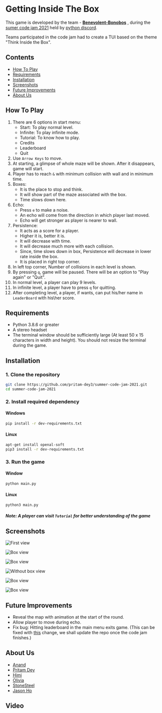 # Getting Inside The Box

This game is developed by the team -  [**Benevolent-Bonobos**](#About-Us) , during the [sumer code jam 2021](https://pythondiscord.com/events/code-jams/8/) held by [python discord](https://discord.com/invite/python).

Teams participated in the code jam had to create a TUI based on the theme "Think Inside the Box".

## Contents

- [How To Play](#How-To-Play)
- [Requirements](#Requirements)
- [Installation](#Installation)
- [Screenshots](#Screenshots)
- [Future Improvements](#Future-Improvements)
- [About Us](#About-Us)

<!--- This can go now that How To Play covers everything
### Normal mode

- with 9 levels

### Infinite mode

- with infinite levels
- no ending
- press `q` to quit --->

## How To Play
<!-- Insert the tutorial we made in the game here?-->
<!-- The video goes here? -->
1. There are 6 options in start menu:
    - Start: To play normal level.
    - Infinite: To play infinite mode.
    - Tutorial: To know how to play.
    - Credits
    - Leaderboard
    - Quit
2. Use `Arrow Keys` to move.
3. At starting, a glimpse of whole maze will be shown. After it disappears, game will start.
4. Player has to reach `&` with minimum collision with wall and in minimum time.
5. Boxes:
    - It is the place to stop and think.
    - It will show part of the maze associated with the box.
    - Time slows down here.
6. Echo:
    - Press `e` to make a noise.
    - An echo will come from the direction in which player last moved.
    - Echo will get stronger as player is nearer to wall.
7. Persistence:
    - It acts as a score for a player.
    - Higher it is, better it is.
    - It will decrease with time.
    - It will decrease much more with each collision.
    - Since, time slows down in box, Persistence will decrease in lower rate inside the box.
    - It is placed in right top corner.
8. In left top corner, Number of collisions in each level is shown.
9. By pressing `q`, game will be paused. There will be an option to "Play again" or "Quit".
10. In normal level, a player can play 9 levels.
11. In infinite level, a player have to press `q` for quitting.
12. After completing level, a player, if wants, can put his/her name in `LeaderBoard` with his\her score.

## Requirements

- Python 3.8.6 or greater
- A stereo headset
- The terminal window should be sufficiently large (At least 50 x 15 characters in width and height). You should not resize the terminal during the game.

## Installation

### 1. Clone the repository

```sh
git clone https://github.com/pritam-dey3/summer-code-jam-2021.git
cd summer-code-jam-2021
```

### 2. Install required dependency

#### Windows
<!-- Not sure abour Mac-->
```sh
pip install -r dev-requirements.txt
```

#### Linux

```sh
apt-get install openal-soft
pip3 install -r dev-requirements.txt
```

### 3. Run the game

#### Window

```sh
python main.py
```

#### Linux

```sh
python3 main.py
```

##### Note: A player can visit `Tutorial` for better understanding of the game

## Screenshots

![First view](images/first_view.png)

![Box view](images/box_view.png)

![Box view](images/box_view3.png)

![Without box view](images/without_box.png)

![Box view](images/box_view2.png)

![Box view](images/gameplay.gif)

## Future Improvements


- Reveal the map with animation at the start of the round.
- Allow player to move during echo.
- Fix bug: Hitting leaderboard in the main menu exits game. (This can be fixed with [this](https://github.com/pritam-dey3/summer-code-jam-2021/commit/64eb2852514e91749fe706433363a8941d290d6c) change, we shall update the repo once the code jam finishes.)

## About Us


<!--Add your own github link here-->
- [Anand](https://github.com/Anand1310)
- [Pritam Dey](https://github.com/pritam-dey3)
- [Himi](https://github.com/hizv)
- [Olivia](https://github.com/OliviaVespera)
- [StoneSteel](https://github.com/StoneSteel27)
- [Jason Ho](https://github.com/Jason11ookJJ)

## Video
